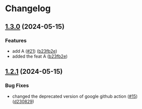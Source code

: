 # Changelog

## [1.3.0](https://github.com/meyuviofficial/automated-changelog/compare/v1.2.1...v1.3.0) (2024-05-15)


### Features

* add A  ([#21](https://github.com/meyuviofficial/automated-changelog/issues/21)) ([b23fb2e](https://github.com/meyuviofficial/automated-changelog/commit/b23fb2e1d621ac455fac6aa1c342094547e203d7))
* added the feat A ([b23fb2e](https://github.com/meyuviofficial/automated-changelog/commit/b23fb2e1d621ac455fac6aa1c342094547e203d7))

## [1.2.1](https://github.com/meyuviofficial/automated-changelog/compare/v1.2.0...v1.2.1) (2024-05-15)


### Bug Fixes

* changed the deprecated version of google github action ([#15](https://github.com/meyuviofficial/automated-changelog/issues/15)) ([d230829](https://github.com/meyuviofficial/automated-changelog/commit/d230829f8ce2064cf15fd527fdd7ac8bee6e7bce))
